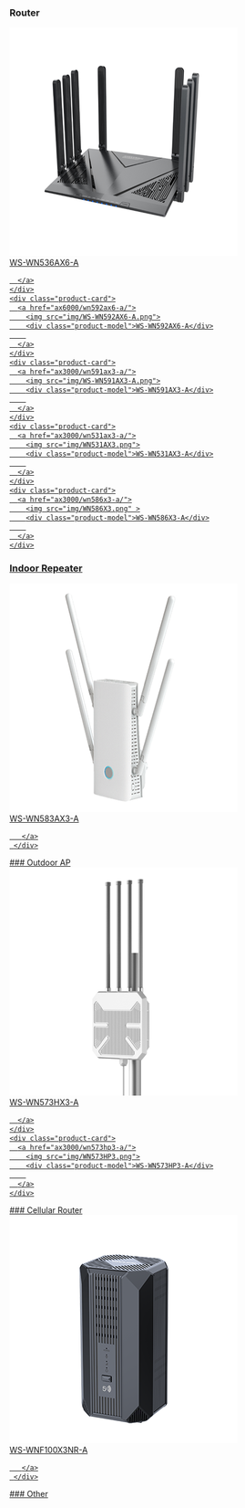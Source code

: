 ### Router

<div class="product-row">
  <div class="product-row-box">
    <div class="product-card">
      <a href="ax6000/wn536ax6-a/">
        <img src="img/wn536ax6.png">
        <div class="product-model">WS-WN536AX6-A</div>
        
      </a>
    </div>
    <div class="product-card">
      <a href="ax6000/wn592ax6-a/">
        <img src="img/WS-WN592AX6-A.png">
        <div class="product-model">WS-WN592AX6-A</div>
        
      </a>
    </div>
    <div class="product-card">
      <a href="ax3000/wn591ax3-a/">
        <img src="img/WS-WN591AX3-A.png">
        <div class="product-model">WS-WN591AX3-A</div>
        
      </a>
    </div>
    <div class="product-card">
      <a href="ax3000/wn531ax3-a/">
        <img src="img/WN531AX3.png">
        <div class="product-model">WS-WN531AX3-A</div>
        
      </a>
    </div>
    <div class="product-card">
      <a href="ax3000/wn586x3-a/">
        <img src="img/WN586X3.png" >
        <div class="product-model">WS-WN586X3-A</div>
        
      </a>
    </div>

  </div>
</div>


### Indoor Repeater
<div class="product-row">
  <div class="product-row-box">
     <div class="product-card">
       <a href="ax3000/wn583ax3-a/">
         <img src="img/WN583AX3.png">
         <div class="product-model">WS-WN583AX3-A</div>
         
       </a>
     </div>
  </div>
</div>
### Outdoor AP
<div class="product-row">
  <div class="product-row-box">
    <div class="product-card">
      <a href="ax3000/wn573hx3-a/">
        <img src="img/WN573HX1.png">
        <div class="product-model">WS-WN573HX3-A</div>
        
      </a>
    </div>
    <div class="product-card">
      <a href="ax3000/wn573hp3-a/">
        <img src="img/WN573HP3.png">
        <div class="product-model">WS-WN573HP3-A</div>
        
      </a>
    </div>
  </div>
</div>
### Cellular Router
<div class="product-row"> 
  <div class="product-row-box">
     <div class="product-card">
       <a href="ax3000/wnf100x3nr-a/">
         <img src="img/WS-WNF100X3NR-A.png">
         <div class="product-model">WS-WNF100X3NR-A</div>
         
       </a>
     </div>
  </div>
</div> 
### Other
